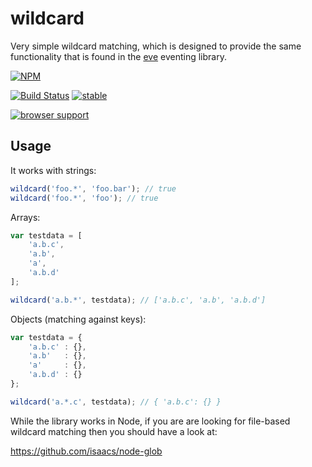 # wildcard

Very simple wildcard matching, which is designed to provide the same
functionality that is found in the
[eve](https://github.com/adobe-webplatform/eve) eventing library.


[![NPM](https://nodei.co/npm/wildcard.png)](https://nodei.co/npm/wildcard/)

[![Build Status](https://travis-ci.org/DamonOehlman/wildcard.png?branch=master)](https://travis-ci.org/DamonOehlman/wildcard)
[![stable](http://hughsk.github.io/stability-badges/dist/stable.svg)](http://github.com/hughsk/stability-badges)

[![browser support](https://ci.testling.com/DamonOehlman/wildcard.png)](https://ci.testling.com/DamonOehlman/wildcard)


## Usage

It works with strings:

```js
wildcard('foo.*', 'foo.bar'); // true
wildcard('foo.*', 'foo'); // true
```

Arrays:

```js
var testdata = [
    'a.b.c',
    'a.b',
    'a',
    'a.b.d'
];

wildcard('a.b.*', testdata); // ['a.b.c', 'a.b', 'a.b.d']
```

Objects (matching against keys):

```js
var testdata = {
    'a.b.c' : {},
    'a.b'   : {},
    'a'     : {},
    'a.b.d' : {}
};

wildcard('a.*.c', testdata); // { 'a.b.c': {} }
```

While the library works in Node, if you are are looking for file-based
wildcard matching then you should have a look at:

<https://github.com/isaacs/node-glob>
